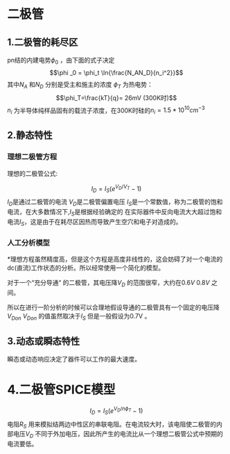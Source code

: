 #  二极管
## 1.二极管的耗尽区


pn结的内建电势$\phi_0$ ，由下面的式子决定
$$\phi _0 = \phi_t \ln{\frac{N_AN_D}{n_i^2}}$$
其中$N_A$ 和$N_D$ 分别是受主和施主的浓度
$\phi_T$ 为热电势：
$$\phi_T=\frac{kT}{q}= 26mV (300K时)$$
$n_i$ 为半导体纯样品固有的载流子浓度，在300K时硅的$n_{i}= 1.5 *10^{10}cm^{-3}$ 
## 2.静态特性

### 理想二极管方程 
理想的二极管公式:

$$I_{D} = I_{S}(e^{V_D/{V_{T}}}-1)$$
$I_{D}$是通过二极管的电流
$V_{D}$是二极管偏置电压
$I_{S}$是一个常数值，称为二极管的饱和电流，在大多数情况下,$I_{S}$是根据经验确定的
在实际器件中反向电流大大超过饱和电流$I_{S}$，这是由于在耗尽区因热而导致产生空穴和电子对造成的。

### 人工分析模型

*理想方程虽然精度高，但是这个方程是高度非线性的，这会妨碍了对一个电流的dc(直流)工作状态的分析。所以经常使用一个简化的模型。

对于一个“充分导通“ 的二极管，其电压降$V_D$ 的范围很窄，大约在$0.6V ~ 0.8V$ 之间。

所以在进行一阶分析的时候可以合理地假设导通的二极管具有一个固定的电压降$V_{Don}$
$V_{Don}$ 的值虽然取决于$I_{S}$ 但是一般假设为0.7V 。

## 3.动态或瞬态特性
瞬态或动态响应决定了器件可以工作的最大速度。


# 4.二极管SPICE模型
$$I_D=I_{S}(e^{V_{D}/n\phi_{T}}-1)$$
电阻$R_{S}$ 用来模拟结两边中性区的串联电阻。在电流较大时，该电阻使二极管的内部电压$V_D$ 不同于外加电压，因此所产生的电流比从一个理想二极管公式中预期的电流要低。


 